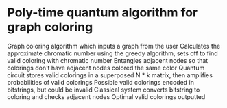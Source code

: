 # Poly-time quantum algorithm for graph coloring 
Graph coloring algorithm which inputs a graph from the user
Calculates the approximate chromatic number using the greedy algorithm, sets off to find valid coloring with chromatic number
Entangles adjacent nodes so that colorings don't have adjacent nodes colored the same color
Quantum circuit stores valid colorings in a superposed N * k matrix, then amplifies probabilities of valid colorings
Possible valid colorings encoded in bitstrings, but could be invalid
Classical system converts bitstring to coloring and checks adjacent nodes
Optimal valid colorings outputted
